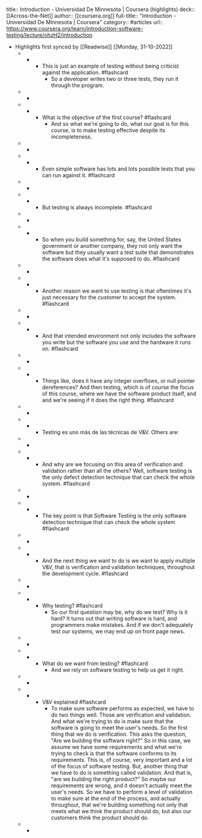 title:: Introduction - Universidad De Minnesota | Coursera (highlights)
deck:: [[Across-the-Net]]
author:: [[coursera.org]]
full-title:: "Introduction - Universidad De Minnesota | Coursera"
category:: #articles
url:: https://www.coursera.org/learn/introduction-software-testing/lecture/ohzH2/introduction

- Highlights first synced by [[Readwise]] [[Monday, 31-10-2022]]
	- -
		- This is just an example of testing without being criticist against the application. #flashcard
			- So a developer writes two or three tests, they run it through the program.
	- -
	- -
		- What is the objective of the first course? #flashcard
			- And so what we're going to do, what our goal is for this course, is to make testing effective despite its incompleteness.
	- -
	- -
		- Even simple software has lots and lots possible tests that you can run against it. #flashcard
	- -
	- -
		- But testing is always incomplete. #flashcard
	- -
	- -
		- So when you build something for, say, the United States government or another company, they not only want the software but they usually want a test suite that demonstrates the software does what it's supposed to do. #flashcard
	- -
	- -
		- Another reason we want to use testing is that oftentimes it's just necessary for the customer to accept the system. #flashcard
	- -
	- -
		- And that intended environment not only includes the software you write but the software you use and the hardware it runs on. #flashcard
	- -
	- -
		- Things like, does it have any integer overflows, or null pointer dereferences? And then testing, which is of course the focus of this course, where we have the software product itself, and and we're seeing if it does the right thing. #flashcard
	- -
	- -
		- Testing es uno más de las técnicas de V&V. Others are:
	- -
	- -
		- And why are we focusing on this area of verification and validation rather than all the others? Well, software testing is the only defect detection technique that can check the whole system. #flashcard
	- -
	- -
		- The key point is that Software Testing is the only software detection technique that can check the whole system #flashcard
	- -
	- -
		- And the next thing we want to do is we want to apply multiple V&V, that is verification and validation techniques, throughout the development cycle. #flashcard
	- -
	- -
		- Why testing? #flashcard
			- So our first question may be, why do we test? Why is it hard? It turns out that writing software is hard, and programmers make mistakes. And if we don't adequately test our systems, we may end up on front page news.
	- -
	- -
		- What do we want from testing? #flashcard
			- And we rely on software testing to help us get it right.
	- -
	- -
		- V&V explained #flashcard
			- To make sure software performs as expected, we have to do two things well. Those are verification and validation. And what we're trying to do is make sure that the software is going to meet the user's needs. So the first thing that we do is verification. This asks the question, "Are we building the software right?" So in this case, we assume we have some requirements and what we're trying to check is that the software conforms to its requirements. This is, of course, very important and a lot of the focus of software testing. But, another thing that we have to do is something called validation. And that is, "are we building the right product?" So maybe our requirements are wrong, and it doesn't actually meet the user's needs. So we have to perform a level of validation to make sure at the end of the process, and actually throughout, that we're building something not only that meets what we think the product should do, but also our customers think the product should do.
	- -